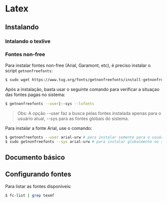 # Latex

## Instalando

### Intalando o texlive


### Fontes non-free

Para instalar fontes non-free (Arial, Garamont, etc), é preciso instalar o script `getnonfreefonts`:

```bash
$ sudo wget https://www.tug.org/fonts/getnonfreefonts/install-getnonfreefonts -O /tmp/install-getnonfreefonts; sudo chmod a+x /tmp/install-getnonfreefonts; sudo texlua /tmp/install-getnonfreefonts; 
```

Após a instalação, basta usar o seguinte comando para verificar a situaçao das fontes pagas no sistema:

```bash
$ getnonfreefonts --user|--sys --lsfonts
```

> Obs: A opção --user faz a busca pelas fontes instalada apenas para o usuário atual, --sys para as fontes globais do sistema.

Para instalar a fonte Arial, use o comando:


```bash
$ getnonfreefonts --user arial-urw # para instalar somente para o usuário atual
$ sudo getnonfreefonts --sys arial-urw # para instalar globalmente no sistema
```


## Documento básico



## Configurando fontes

Para listar as fontes disponíveis:

```bash
$ fc-list | grep texmf
```
